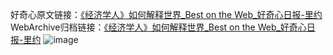 好奇心原文链接：[《经济学人》如何解释世界_Best on the Web_好奇心日报-里约](https://www.qdaily.com/articles/4627.html)
WebArchive归档链接：[《经济学人》如何解释世界_Best on the Web_好奇心日报-里约](http://web.archive.org/web/20190623161722/https://www.qdaily.com/articles/4627.html)
![image](http://ww3.sinaimg.cn/large/007d5XDply1g3w527ylkdj30u028dqsy)